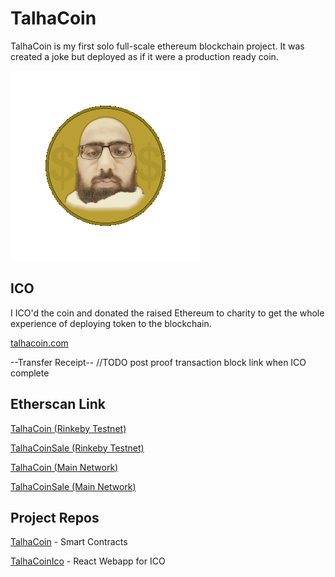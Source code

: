 # TalhaCoin

TalhaCoin is my first solo full-scale ethereum blockchain project. It was created a joke but deployed as if it were a production ready coin.

![You spin me right round](https://github.com/muhammadtalhas/talha-coin/blob/master/TalhaCoinSpinning.gif?raw=true)

## ICO
I ICO'd the coin and donated the raised Ethereum to charity to get the whole experience of deploying token to the blockchain. 

[talhacoin.com](https://www.talhacoin.com)

--Transfer Receipt-- //TODO post proof transaction block link when ICO complete

## Etherscan Link
[TalhaCoin (Rinkeby Testnet)](https://rinkeby.etherscan.io/address/0x51A537745c2D3be249Fe7AEE43cc7398657654b4)

[TalhaCoinSale (Rinkeby Testnet)](https://rinkeby.etherscan.io/address/0x53925EB1146c2203dDA63f2f80A1d6149650f640)

[TalhaCoin (Main Network)](https://etherscan.io/address/0x3dbc4E75ffCEeB080691b889523fB458D77318C2)

[TalhaCoinSale (Main Network)](https://etherscan.io/address/0xe6049C65c847F24647DCaAE110c0D3476AddB075)
  
## Project Repos
[TalhaCoin](https://github.com/muhammadtalhas/talha-coin) - Smart Contracts

[TalhaCoinIco](https://github.com/muhammadtalhas/talha-coin-ico) - React Webapp for ICO